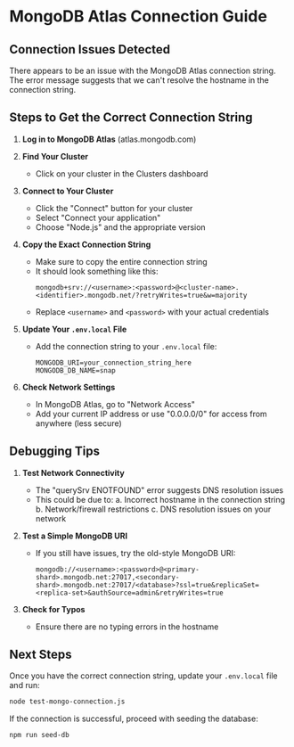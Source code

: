 # MongoDB Atlas Connection Guide

## Connection Issues Detected

There appears to be an issue with the MongoDB Atlas connection string. The error message suggests that we can't resolve the hostname in the connection string.

## Steps to Get the Correct Connection String

1. **Log in to MongoDB Atlas** (atlas.mongodb.com)

2. **Find Your Cluster**
   - Click on your cluster in the Clusters dashboard

3. **Connect to Your Cluster**
   - Click the "Connect" button for your cluster
   - Select "Connect your application"
   - Choose "Node.js" and the appropriate version

4. **Copy the Exact Connection String**
   - Make sure to copy the entire connection string
   - It should look something like this:
     ```
     mongodb+srv://<username>:<password>@<cluster-name>.<identifier>.mongodb.net/?retryWrites=true&w=majority
     ```
   - Replace `<username>` and `<password>` with your actual credentials

5. **Update Your `.env.local` File**
   - Add the connection string to your `.env.local` file:
     ```
     MONGODB_URI=your_connection_string_here
     MONGODB_DB_NAME=snap
     ```

6. **Check Network Settings**
   - In MongoDB Atlas, go to "Network Access"
   - Add your current IP address or use "0.0.0.0/0" for access from anywhere (less secure)

## Debugging Tips

1. **Test Network Connectivity**
   - The "querySrv ENOTFOUND" error suggests DNS resolution issues
   - This could be due to:
     a. Incorrect hostname in the connection string
     b. Network/firewall restrictions
     c. DNS resolution issues on your network

2. **Test a Simple MongoDB URI**
   - If you still have issues, try the old-style MongoDB URI:
     ```
     mongodb://<username>:<password>@<primary-shard>.mongodb.net:27017,<secondary-shard>.mongodb.net:27017/<database>?ssl=true&replicaSet=<replica-set>&authSource=admin&retryWrites=true
     ```

3. **Check for Typos**
   - Ensure there are no typing errors in the hostname

## Next Steps

Once you have the correct connection string, update your `.env.local` file and run:

```bash
node test-mongo-connection.js
```

If the connection is successful, proceed with seeding the database:

```bash
npm run seed-db
``` 
